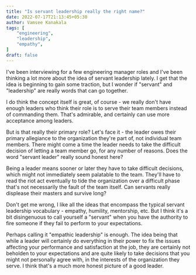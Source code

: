 ```yaml
---
title: "Is servant leadership really the right name?"
date: 2022-07-17T21:13:45+05:30
author: Vamsee Kanakala
tags: [
    "engineering",
    "leadership",
    "empathy",
]
draft: false
---
```


I've been interviewing for a few engineering manager roles and I've been
thinking a lot more about the idea of servant leadership lately. I get that
the idea is beginning to gain some traction, but I wonder if "servant" and
"leadership" are really words that can go together.

I do think the concept itself is great, of course - we really don't have
enough leaders who think their role is to serve their team members instead of
commanding them. That's admirable, and certainly can use more acceptance among
leaders.

But is that really their primary role? Let's face it - the leader owes
their primary allegiance to the organization they're part of, not individual
team members. There might come a time the leader needs to take the difficult
decision of letting a team member go, for any number of reasons. Does the word
"servant leader" really sound honest here?

Being a leader means sooner or later they have to take difficult decisions,
which might not immediately seem palatable to the team. They'll have to read the
riot act eventually to tide the organization over a difficult phase that's not
necessarily the fault of the team itself. Can servants really displease their
masters and survive long?

Don't get me wrong, I like all the ideas that encompass the typical servant
leadership vocabulary - empathy, humility, mentorship, etc. But I think it's a
bit disingenuous to call yourself a "servant" when you have the authority
to fire someone if they fail to perform to your expectations.

Perhaps calling it "empathic leadership" is enough. The idea being that while a
leader will certainly do everything in their power to fix the issues affecting
your performance and satisfaction at the job, they are certainly not beholden
to your expectations and are quite likely to take decisions that you might not
personally agree with, in the interests of the organization they serve. I think
that's a much more honest picture of a good leader.
